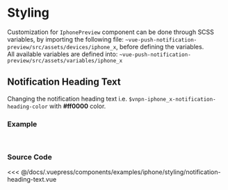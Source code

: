 # Styling

Customization for `IphonePreview` component can be done through SCSS variables, by importing the following file:
`~vue-push-notification-preview/src/assets/devices/iphone_x`, before defining the variables.<br>
All available variables are defined into:
`~vue-push-notification-preview/src/assets/variables/iphone_x`

## Notification Heading Text

Changing the notification heading text i.e. `$vnpn-iphone_x-notification-heading-color` with **#ff0000** color. 

### Example
<br>

<Demo componentName="examples/iphone/styling/notification-heading-text" />

### Source Code

<SourceCode>

<<< @/docs/.vuepress/components/examples/iphone/styling/notification-heading-text.vue

</SourceCode>
